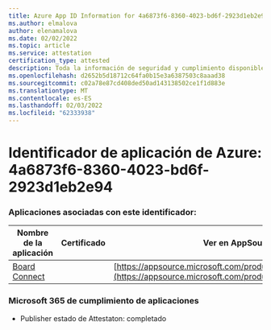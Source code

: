 ```yaml
---
title: Azure App ID Information for 4a6873f6-8360-4023-bd6f-2923d1eb2e94
ms.author: elmalova
author: elenamalova
ms.date: 02/02/2022
ms.topic: article
ms.service: attestation
certification_type: attested
description: Toda la información de seguridad y cumplimiento disponible para 4a6873f6-8360-4023-bd6f-2923d1eb2e94.
ms.openlocfilehash: d2652b5d18712c64fa0b15e3a6387503c8aaad38
ms.sourcegitcommit: c02a78e87cd408ded50ad143138502ce1f1d883e
ms.translationtype: MT
ms.contentlocale: es-ES
ms.lasthandoff: 02/03/2022
ms.locfileid: "62333938"
---
```

# <a name="azure-app-id-4a6873f6-8360-4023-bd6f-2923d1eb2e94"></a>Identificador de aplicación de Azure: 4a6873f6-8360-4023-bd6f-2923d1eb2e94


### <a name="apps-associated-with-this-id"></a>Aplicaciones asociadas con este identificador:
| **Nombre de la aplicación** | **Certificado** | **Ver en AppSource** |
|--------------|---------------|-----------------------|
| [Board Connect](https://docs.microsoft.com/microsoft-365-app-certification/forward/WA200001955) |  | [https://appsource.microsoft.com/product/office/WA200001955](https://appsource.microsoft.com/product/office/WA200001955) |

### <a name="microsoft-365-app-compliance-status"></a>Microsoft 365 de cumplimiento de aplicaciones
- Publisher estado de Attestaton: completado
